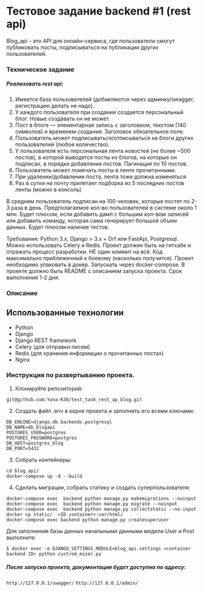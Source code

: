 # Тестовое задание backend #1 (rest api)
Blog_api - это API для онлайн-сервиса, где пользователи смогут публиковать посты, подписываться на публикации других пользователей.
### Техническое задание

##### Реализовать rest api:

1. Имеется база пользователей (добавляются через админку/swagger, регистрацию делать не надо).
2. У каждого пользователя при создании создается персональный блог. Новые создавать он не может.
3. Пост в блоге — элементарная запись с заголовком, текстом (140 символов) и временем создания. Заголовок обязательное поле.
4. Пользователь может подписываться/отписываться на блоги других пользователей (любое количество).
5. У пользователя есть персональная лента новостей (не более ~500 постов), в которой выводятся посты из блогов, на которые он подписан, в порядке добавления постов. Пагинация по 10 постов.
6. Пользователь может помечать посты в ленте прочитанными.
7. При удалении/добавлении поста, лента тоже должна изменяться
8. Раз в сутки на почту прилетает подборка из 5 последних постов ленты (можно в консоль)

В среднем пользователь подписан на 100 человек, которые постят по 2-3 раза в день.
Предполагаемое кол-во пользователей в системе около 1 млн.
Будет плюсом, если добавить дамп с большим кол-вом записей или добавить команду, которая сама генерирует большой объем данных.
Будет плюсом наличие тестов.

Требования:
Python 3.x, Django > 3.х + Drf или FastApi, Postgresql. Можно использовать Celery и Redis. 
Проект должен быть на гитхабе и отражать процесс разработки. НЕ один коммит на всё.
Код максимально приближенный к боевому (насколько получится).
Проект необходимо упаковать в докер. Запускать через docker-compose.
В проекте должно быть README с описанием запуска проекта.
Срок выполнения 1-2 дня.

### Описание 
## Использованные технологии

- Python
- Django
- Django REST framework
- Celery (для отправки писем)
- Redis (для хранения информации о прочитанных постах)
- Nginx

### Инструкция по развертыванию проекта.

1. Клонируйте репозиторий:
```
git@github.com:Yana-K38/test_task_rest_ap_blog.git
```
2. Создать файл .env в корне проекта и заполнить его всеми ключами:
```
DB_ENGINE=django.db.backends.postgresql
DB_NAME=db_blogapi
POSTGRES_USER=postgres
POSTGRES_PASSWORD=postgres
DB_HOST=postgres_blog
DB_PORT=5432
```
3. Собрать контейнеры:
```
cd blog_api/
docker-compose up -d --build
```
4. Сделать миграции, собрать статику и создать суперпользователя:
```
docker-compose exec  backend python manage.py makemigrations --noinput
docker-compose exec  backend python manage.py migrate --noinput
docker-compose exec  backend python manage.py collectstatic --no-input
docker cp static/  <ID container>:var/html/    
docker-compose exec backend python manage.py createsuperuser
```
Для заполнения базы данных начальными данными модели User и Post выполните:
```
$ docker exec -e DJANGO_SETTINGS_MODULE=blog_api.settings <container backend ID> python custrom_mixer.py
```
##### После запуска проекта, документация будет доступна по адресу:
```http://127.0.0.1/swagger/```
```http://127.0.0.1/admin/```
